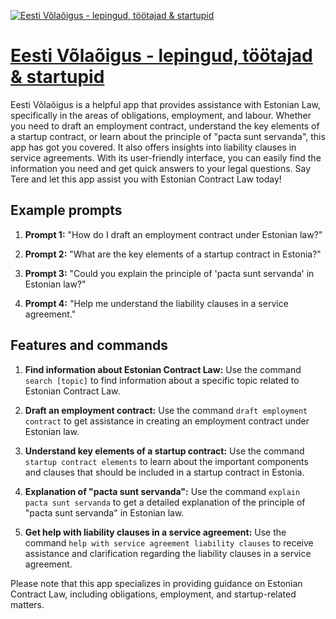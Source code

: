 [![Eesti Võlaõigus - lepingud, töötajad & startupid](https://files.oaiusercontent.com/file-AFpkzZzULTZDwGlxRlNZJaQu?se=2123-10-17T18%3A00%3A00Z&sp=r&sv=2021-08-06&sr=b&rscc=max-age%3D31536000%2C%20immutable&rscd=attachment%3B%20filename%3Dea7e5537-24e0-4c14-90c4-8efa66014f83.png&sig=E0jr2GBIr5gwvZx1vww52Lrc8esRcd468PBpQefJtUo%3D)](https://chat.openai.com/g/g-P5iUyl2xt-eesti-volaoigus-lepingud-tootajad-startupid)

# [Eesti Võlaõigus - lepingud, töötajad & startupid](https://chat.openai.com/g/g-P5iUyl2xt-eesti-volaoigus-lepingud-tootajad-startupid)

Eesti Võlaõigus is a helpful app that provides assistance with Estonian Law, specifically in the areas of obligations, employment, and labour. Whether you need to draft an employment contract, understand the key elements of a startup contract, or learn about the principle of "pacta sunt servanda", this app has got you covered. It also offers insights into liability clauses in service agreements. With its user-friendly interface, you can easily find the information you need and get quick answers to your legal questions. Say Tere and let this app assist you with Estonian Contract Law today!

## Example prompts

1. **Prompt 1:** "How do I draft an employment contract under Estonian law?"

2. **Prompt 2:** "What are the key elements of a startup contract in Estonia?"

3. **Prompt 3:** "Could you explain the principle of 'pacta sunt servanda' in Estonian law?"

4. **Prompt 4:** "Help me understand the liability clauses in a service agreement."

## Features and commands

1. **Find information about Estonian Contract Law:** Use the command `search [topic]` to find information about a specific topic related to Estonian Contract Law.

2. **Draft an employment contract:** Use the command `draft employment contract` to get assistance in creating an employment contract under Estonian law.

3. **Understand key elements of a startup contract:** Use the command `startup contract elements` to learn about the important components and clauses that should be included in a startup contract in Estonia.

4. **Explanation of "pacta sunt servanda":** Use the command `explain pacta sunt servanda` to get a detailed explanation of the principle of "pacta sunt servanda" in Estonian law.

5. **Get help with liability clauses in a service agreement:** Use the command `help with service agreement liability clauses` to receive assistance and clarification regarding the liability clauses in a service agreement.

Please note that this app specializes in providing guidance on Estonian Contract Law, including obligations, employment, and startup-related matters.